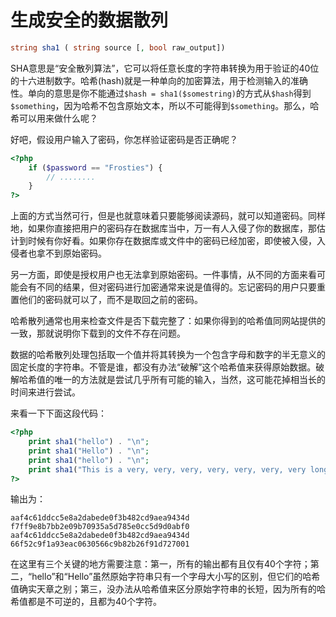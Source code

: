 # 生成安全的数据散列

```php
string sha1 ( string source [, bool raw_output])
```

SHA意思是“安全散列算法”，它可以将任意长度的字符串转换为用于验证的40位的十六进制数字。哈希(hash)就是一种单向的加密算法，用于检测输入的准确性。单向的意思是你不能通过`$hash = sha1($somestring)`的方式从`$hash`得到`$something`，因为哈希不包含原始文本，所以不可能得到`$something`。那么，哈希可以用来做什么呢？

好吧，假设用户输入了密码，你怎样验证密码是否正确呢？

```php
<?php
    if ($password == "Frosties") {
        // ........
    }
?>
```

上面的方式当然可行，但是也就意味着只要能够阅读源码，就可以知道密码。同样地，如果你直接把用户的密码存在数据库当中，万一有人入侵了你的数据库，那估计到时候有你好看。如果你存在数据库或文件中的密码已经加密，即使被入侵，入侵者也拿不到原始密码。

另一方面，即使是授权用户也无法拿到原始密码。一件事情，从不同的方面来看可能会有不同的结果，但对密码进行加密通常来说是值得的。忘记密码的用户只要重置他们的密码就可以了，而不是取回之前的密码。

哈希散列通常也用来检查文件是否下载完整了：如果你得到的哈希值同网站提供的一致，那就说明你下载到的文件不存在问题。

数据的哈希散列处理包括取一个值并将其转换为一个包含字母和数字的半无意义的固定长度的字符串。不管是谁，都没有办法“破解”这个哈希值来获得原始数据。破解哈希值的唯一的方法就是尝试几乎所有可能的输入，当然，这可能花掉相当长的时间来进行尝试。

来看一下下面这段代码：

```php
<?php
    print sha1("hello") . "\n";
    print sha1("Hello") . "\n";
    print sha1("hello") . "\n";
    print sha1("This is a very, very, very, very, very, very, very long test");
?>
```

输出为：

```text
aaf4c61ddcc5e8a2dabede0f3b482cd9aea9434d
f7ff9e8b7bb2e09b70935a5d785e0cc5d9d0abf0
aaf4c61ddcc5e8a2dabede0f3b482cd9aea9434d
66f52c9f1a93eac0630566c9b82b26f91d727001
```

在这里有三个关键的地方需要注意：第一，所有的输出都有且仅有40个字符；第二，“hello”和“Hello”虽然原始字符串只有一个字母大小写的区别，但它们的哈希值确实天章之别；第三，没办法从哈希值来区分原始字符串的长短，因为所有的哈希值都是不可逆的，且都为40个字符。
